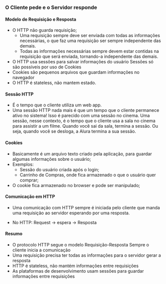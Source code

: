 ### O Cliente pede e o Servidor responde


#### Modelo de Requisição e Resposta

- O HTTP não guarda requisição;
    - Uma requisição sempre deve ser enviada com todas as informações necessárias, o que faz uma requisição ser sempre independente das demais.
    - Todas as informações necessárias sempre devem estar contidas na requisição que será enviada, tornando-a independente das demais. 
- O HTTP usa sessões para salvar informações do usuário
Sessões só são possíveis por uso de Cookies
- Cookies são pequenos arquivos que guardam informações no navegador
- O HTTP é stateless, não mantem estado.

#### Sessão HTTP

- É o tempo que o cliente utiliza um web app.
- Uma sessão HTTP nada mais é que um tempo que o cliente permanece ativo no sistema! Isso é parecido com uma sessão no cinema. Uma sessão, nesse contexto, é o tempo que o cliente usa a sala no cinema para assistir a um filme. Quando você sai da sala, termina a sessão. Ou seja, quando você se desloga, a Alura termina a sua sessão.

#### Cookies

- Basicamente é um arquivo texto criado pela aplicação, para guardar algumas informações sobre o usuário;
- Exemplos:
    - Sessão do usuário criada após o login;
    - Carrinho de Compras, onde fica armazenado o que o usuário quer comprar;
- O cookie fica armazenado no browser e pode ser manipulado;

#### Comunicação em HTTP

- Uma comunicação com HTTP sempre é iniciada pelo cliente que manda uma requisição ao servidor esperando por uma resposta.

- No HTTP: Request -> espera -> Resposta

#### Resumo

- O protocolo HTTP segue o modelo Requisição-Resposta
Sempre o cliente inicia a comunicação
- Uma requisição precisa ter todas as informações para o servidor gerar a resposta
- HTTP é stateless, não mantém informações entre requisições
- As plataformas de desenvolvimento usam sessões para guardar informações entre requisições